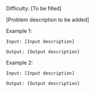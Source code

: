 Difficulty: [To be filled]

[Problem description to be added]

Example 1:
```
Input: [Input description]

Output: [Output description]
```
Example 2:
```
Input: [Input description]

Output: [Output description]
```